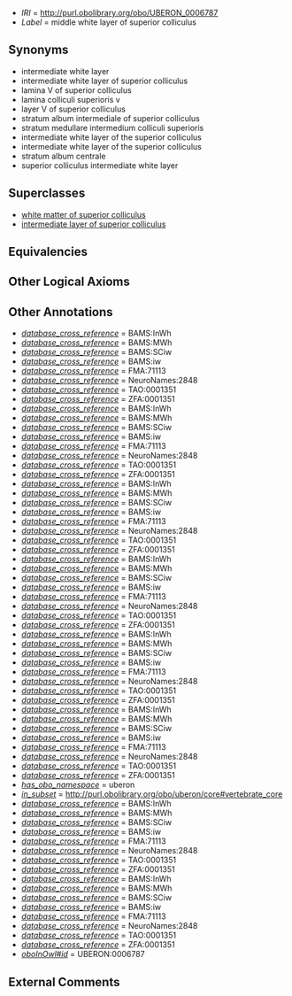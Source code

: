  * *IRI* = http://purl.obolibrary.org/obo/UBERON_0006787
 * *Label* = middle white layer of superior colliculus

## Synonyms

 * intermediate white layer
 * intermediate white layer of superior colliculus
 * lamina V of superior colliculus
 * lamina colliculi superioris v
 * layer V of superior colliculus
 * stratum album intermediale of superior colliculus
 * stratum medullare intermedium colliculi superioris
 * intermediate white layer of the superior colliculus
 * intermediate white layer of the superior colliculus
 * stratum album centrale
 * superior colliculus intermediate white layer

## Superclasses

 * [white matter of superior colliculus](../../UBERON/86/UBERON_0006786.md)
 * [intermediate layer of superior colliculus](../../UBERON/92/UBERON_0006792.md)

## Equivalencies


## Other Logical Axioms


## Other Annotations

 * *[database_cross_reference](../../ef/oboInOwl#hasDbXref.md)* = BAMS:InWh
 * *[database_cross_reference](../../ef/oboInOwl#hasDbXref.md)* = BAMS:MWh
 * *[database_cross_reference](../../ef/oboInOwl#hasDbXref.md)* = BAMS:SCiw
 * *[database_cross_reference](../../ef/oboInOwl#hasDbXref.md)* = BAMS:iw
 * *[database_cross_reference](../../ef/oboInOwl#hasDbXref.md)* = FMA:71113
 * *[database_cross_reference](../../ef/oboInOwl#hasDbXref.md)* = NeuroNames:2848
 * *[database_cross_reference](../../ef/oboInOwl#hasDbXref.md)* = TAO:0001351
 * *[database_cross_reference](../../ef/oboInOwl#hasDbXref.md)* = ZFA:0001351
 * *[database_cross_reference](../../ef/oboInOwl#hasDbXref.md)* = BAMS:InWh
 * *[database_cross_reference](../../ef/oboInOwl#hasDbXref.md)* = BAMS:MWh
 * *[database_cross_reference](../../ef/oboInOwl#hasDbXref.md)* = BAMS:SCiw
 * *[database_cross_reference](../../ef/oboInOwl#hasDbXref.md)* = BAMS:iw
 * *[database_cross_reference](../../ef/oboInOwl#hasDbXref.md)* = FMA:71113
 * *[database_cross_reference](../../ef/oboInOwl#hasDbXref.md)* = NeuroNames:2848
 * *[database_cross_reference](../../ef/oboInOwl#hasDbXref.md)* = TAO:0001351
 * *[database_cross_reference](../../ef/oboInOwl#hasDbXref.md)* = ZFA:0001351
 * *[database_cross_reference](../../ef/oboInOwl#hasDbXref.md)* = BAMS:InWh
 * *[database_cross_reference](../../ef/oboInOwl#hasDbXref.md)* = BAMS:MWh
 * *[database_cross_reference](../../ef/oboInOwl#hasDbXref.md)* = BAMS:SCiw
 * *[database_cross_reference](../../ef/oboInOwl#hasDbXref.md)* = BAMS:iw
 * *[database_cross_reference](../../ef/oboInOwl#hasDbXref.md)* = FMA:71113
 * *[database_cross_reference](../../ef/oboInOwl#hasDbXref.md)* = NeuroNames:2848
 * *[database_cross_reference](../../ef/oboInOwl#hasDbXref.md)* = TAO:0001351
 * *[database_cross_reference](../../ef/oboInOwl#hasDbXref.md)* = ZFA:0001351
 * *[database_cross_reference](../../ef/oboInOwl#hasDbXref.md)* = BAMS:InWh
 * *[database_cross_reference](../../ef/oboInOwl#hasDbXref.md)* = BAMS:MWh
 * *[database_cross_reference](../../ef/oboInOwl#hasDbXref.md)* = BAMS:SCiw
 * *[database_cross_reference](../../ef/oboInOwl#hasDbXref.md)* = BAMS:iw
 * *[database_cross_reference](../../ef/oboInOwl#hasDbXref.md)* = FMA:71113
 * *[database_cross_reference](../../ef/oboInOwl#hasDbXref.md)* = NeuroNames:2848
 * *[database_cross_reference](../../ef/oboInOwl#hasDbXref.md)* = TAO:0001351
 * *[database_cross_reference](../../ef/oboInOwl#hasDbXref.md)* = ZFA:0001351
 * *[database_cross_reference](../../ef/oboInOwl#hasDbXref.md)* = BAMS:InWh
 * *[database_cross_reference](../../ef/oboInOwl#hasDbXref.md)* = BAMS:MWh
 * *[database_cross_reference](../../ef/oboInOwl#hasDbXref.md)* = BAMS:SCiw
 * *[database_cross_reference](../../ef/oboInOwl#hasDbXref.md)* = BAMS:iw
 * *[database_cross_reference](../../ef/oboInOwl#hasDbXref.md)* = FMA:71113
 * *[database_cross_reference](../../ef/oboInOwl#hasDbXref.md)* = NeuroNames:2848
 * *[database_cross_reference](../../ef/oboInOwl#hasDbXref.md)* = TAO:0001351
 * *[database_cross_reference](../../ef/oboInOwl#hasDbXref.md)* = ZFA:0001351
 * *[database_cross_reference](../../ef/oboInOwl#hasDbXref.md)* = BAMS:InWh
 * *[database_cross_reference](../../ef/oboInOwl#hasDbXref.md)* = BAMS:MWh
 * *[database_cross_reference](../../ef/oboInOwl#hasDbXref.md)* = BAMS:SCiw
 * *[database_cross_reference](../../ef/oboInOwl#hasDbXref.md)* = BAMS:iw
 * *[database_cross_reference](../../ef/oboInOwl#hasDbXref.md)* = FMA:71113
 * *[database_cross_reference](../../ef/oboInOwl#hasDbXref.md)* = NeuroNames:2848
 * *[database_cross_reference](../../ef/oboInOwl#hasDbXref.md)* = TAO:0001351
 * *[database_cross_reference](../../ef/oboInOwl#hasDbXref.md)* = ZFA:0001351
 * *[has_obo_namespace](../../ce/oboInOwl#hasOBONamespace.md)* = uberon
 * *[in_subset](../../et/oboInOwl#inSubset.md)* = http://purl.obolibrary.org/obo/uberon/core#vertebrate_core
 * *[database_cross_reference](../../ef/oboInOwl#hasDbXref.md)* = BAMS:InWh
 * *[database_cross_reference](../../ef/oboInOwl#hasDbXref.md)* = BAMS:MWh
 * *[database_cross_reference](../../ef/oboInOwl#hasDbXref.md)* = BAMS:SCiw
 * *[database_cross_reference](../../ef/oboInOwl#hasDbXref.md)* = BAMS:iw
 * *[database_cross_reference](../../ef/oboInOwl#hasDbXref.md)* = FMA:71113
 * *[database_cross_reference](../../ef/oboInOwl#hasDbXref.md)* = NeuroNames:2848
 * *[database_cross_reference](../../ef/oboInOwl#hasDbXref.md)* = TAO:0001351
 * *[database_cross_reference](../../ef/oboInOwl#hasDbXref.md)* = ZFA:0001351
 * *[database_cross_reference](../../ef/oboInOwl#hasDbXref.md)* = BAMS:InWh
 * *[database_cross_reference](../../ef/oboInOwl#hasDbXref.md)* = BAMS:MWh
 * *[database_cross_reference](../../ef/oboInOwl#hasDbXref.md)* = BAMS:SCiw
 * *[database_cross_reference](../../ef/oboInOwl#hasDbXref.md)* = BAMS:iw
 * *[database_cross_reference](../../ef/oboInOwl#hasDbXref.md)* = FMA:71113
 * *[database_cross_reference](../../ef/oboInOwl#hasDbXref.md)* = NeuroNames:2848
 * *[database_cross_reference](../../ef/oboInOwl#hasDbXref.md)* = TAO:0001351
 * *[database_cross_reference](../../ef/oboInOwl#hasDbXref.md)* = ZFA:0001351
 * *[oboInOwl#id](../../id/oboInOwl#id.md)* = UBERON:0006787

## External Comments

